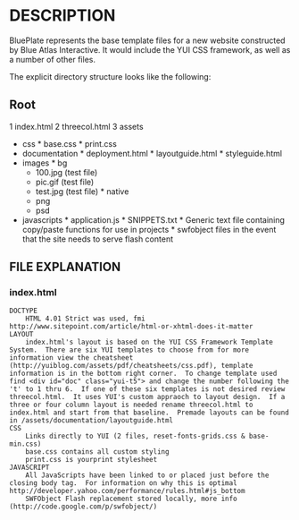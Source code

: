 # DESCRIPTION

BluePlate represents the base template files for a new website constructed by Blue Atlas Interactive. It would include the YUI CSS framework, as well as a number of other files.  

The explicit directory structure looks like the following:

## Root

1  index.html
2  threecol.html
3  assets
  +  css
    *  base.css
    *  print.css
  +  documentation
    *  deployment.html
    *  layoutguide.html
    *  styleguide.html
  +  images
    *  bg
      -  100.jpg (test file)
      -  pic.gif (test file)
      -  test.jpg (test file)
    *  native
      -  png
      -  psd
  +  javascripts
    *  application.js
    *  SNIPPETS.txt
    *  Generic text file containing copy/paste functions for use in projects
    *  swfobject files in the event that the site needs to serve flash content

## FILE EXPLANATION

### index.html

    DOCTYPE
        HTML 4.01 Strict was used, fmi http://www.sitepoint.com/article/html-or-xhtml-does-it-matter
    LAYOUT
        index.html's layout is based on the YUI CSS Framework Template System.  There are six YUI templates to choose from for more information view the cheatsheet (http://yuiblog.com/assets/pdf/cheatsheets/css.pdf), template information is in the bottom right corner.  To change template used find <div id="doc" class="yui-t5"> and change the number following the 't' to 1 thru 6.  If one of these six templates is not desired review threecol.html.  It uses YUI's custom appraoch to layout design.  If a three or four column layout is needed rename threecol.html to index.html and start from that baseline.  Premade layouts can be found in /assets/documentation/layoutguide.html
    CSS
        Links directly to YUI (2 files, reset-fonts-grids.css & base-min.css)
        base.css contains all custom styling
        print.css is yourprint stylesheet
    JAVASCRIPT
        All JavaScripts have been linked to or placed just before the closing body tag.  For information on why this is optimal http://developer.yahoo.com/performance/rules.html#js_bottom
        SWFObject Flash replacement stored locally, more info (http://code.google.com/p/swfobject/)   


